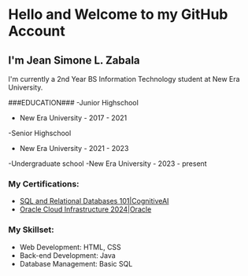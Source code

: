 # Hello and Welcome to my GitHub Account

## I'm Jean Simone L. Zabala
I'm currently a 2nd Year BS Information Technology student at New Era University.

###EDUCATION###
-Junior Highschool
- New Era University - 2017 - 2021

-Senior Highschool
- New Era University - 2021 - 2023

-Undergraduate school
-New Era University - 2023 - present


### My Certifications:
- [SQL and Relational Databases 101|CognitiveAI](https://courses.cognitiveclass.ai/certificates/239c0420e09742f0b7faca2d91384da3)
- [Oracle Cloud Infrastructure 2024|Oracle](https://brm-certview.oracle.com/ords/certview/ecertificate?ssn=OC5434382&trackId=OCI2024FNDCFA&key=f1b94e20f8afa4db476cf8657626d156ecbee387)


### My Skillset:
- Web Development: HTML, CSS
- Back-end Development: Java
- Database Management: Basic SQL

